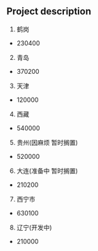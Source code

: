 ## Project description

1. 鹤岗

- 230400

2. 青岛

- 370200

3. 天津

- 120000

4. 西藏

- 540000

5. 贵州(因麻烦 暂时搁置)

- 520000

6. 大连(准备中 暂时搁置)

- 210200

7. 西宁市

- 630100

8. 辽宁(开发中)

- 210000
